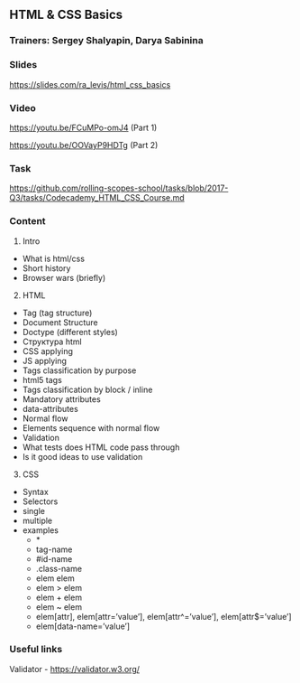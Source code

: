 ## HTML & CSS Basics

### Trainers: Sergey Shalyapin, Darya Sabinina

### Slides 

https://slides.com/ra_levis/html_css_basics

### Video

https://youtu.be/FCuMPo-omJ4 (Part 1)

https://youtu.be/OOVayP9HDTg (Part 2)

### Task

https://github.com/rolling-scopes-school/tasks/blob/2017-Q3/tasks/Codecademy_HTML_CSS_Course.md

### Content
1. Intro
  - What is html/css
  - Short history
  - Browser wars (briefly)

2. HTML
  - Tag (tag structure)
  - Document Structure
  - Doctype (different styles)
  - Структура html
  - CSS applying
  - JS applying
  - Tags classification by purpose
  - html5 tags
  - Tags classification by block / inline
  - Mandatory attributes
  - data-attributes
  - Normal flow
  - Elements sequence with normal flow
  - Validation
  - What tests does HTML code pass through
  - Is it good ideas to use validation

3. CSS
  - Syntax
  - Selectors
  - single
  - multiple
  - examples
      - \*
      - tag-name
      - #id-name
      - .class-name
      - elem elem
      - elem > elem
      - elem + elem
      - elem ~ elem
      - elem[attr], elem[attr=’value’], elem[attr^=’value’], elem[attr$=’value’]
      - elem[data-name=’value’]

### Useful links

Validator - https://validator.w3.org/

 

